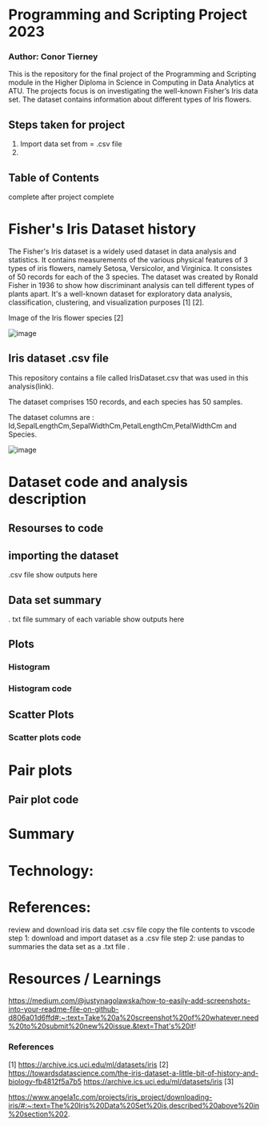 # Programming and Scripting Project 2023

### Author: Conor Tierney

This is the repository for the final project of the Programming and Scripting module in the Higher Diploma in Science in Computing in Data Analytics 
at ATU. The projects focus is on investigating the well-known Fisher’s Iris data set. The dataset contains information about different types of Iris flowers.


## Steps taken for project 
1. Import data set from = .csv file
2. 


## Table of Contents
complete after project complete



# Fisher's Iris Dataset history
The Fisher's Iris dataset is a widely used dataset in data analysis and statistics. It contains measurements of the various physical features of 3 types of iris flowers, namely Setosa, Versicolor, and Virginica. It consistes of 50 records for each of the 3 species.
The dataset was created by Ronald Fisher in 1936 to show how discriminant analysis can tell different types of plants apart. It's a well-known dataset for exploratory data analysis, classification, clustering, and visualization purposes [1] [2].

Image of the Iris flower species [2]

![image](https://user-images.githubusercontent.com/123323783/235207350-570be5ba-c0cf-48ab-8533-68786c7bf087.png)



## Iris dataset .csv file 
This repository contains a file called IrisDataset.csv that was used in this analysis(link).

The dataset comprises 150 records, and each species has 50 samples.

The dataset columns are : Id,SepalLengthCm,SepalWidthCm,PetalLengthCm,PetalWidthCm and Species.

![image](https://user-images.githubusercontent.com/123323783/235209194-c6e72f62-ce96-4415-93b0-c50d9f1eb1cb.png)








# Dataset code and analysis description


## Resourses to code


## importing the dataset
.csv file
show outputs here


## Data set summary
. txt file
summary of each variable
show outputs here



## Plots

### Histogram


### Histogram code


## Scatter Plots

### Scatter plots code


# Pair plots

## Pair plot code 


# Summary 

# Technology: 













# References: 


review and download iris data set .csv file 
copy the file contents to vscode 
step 1: download and import dataset as a .csv file
step 2: use pandas to summaries the data set as a .txt file .


# Resources / Learnings
https://medium.com/@justynagolawska/how-to-easily-add-screenshots-into-your-readme-file-on-github-d806a01d6ffd#:~:text=Take%20a%20screenshot%20of%20whatever,need%20to%20submit%20new%20issue.&text=That's%20it!





 











### References
[1] https://archive.ics.uci.edu/ml/datasets/iris
[2] https://towardsdatascience.com/the-iris-dataset-a-little-bit-of-history-and-biology-fb4812f5a7b5
https://archive.ics.uci.edu/ml/datasets/iris
[3]

https://www.angela1c.com/projects/iris_project/downloading-iris/#:~:text=The%20Iris%20Data%20Set%20is,described%20above%20in%20section%202.

